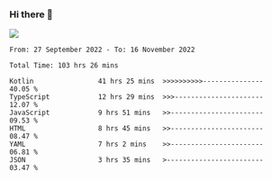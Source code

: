 ### Hi there 👋

<!--<a href="https://github.com/search?o=desc&q=author%3Abushiyi&s=committer-date&type=Commits">-->
<!--    <img align="center" height = "178" src="https://github-readme-stats.vercel.app/api?username=bushiyi&count_private=true&show_icons=true&theme=noctis_minimus&hide=contribs&include_all_commits=true" />-->
<!--</a>-->
<!--<a href="https://github.com/bushiyi?tab=repositories">-->
<!--    <img align="center" height = "178" src="https://github-readme-stats.vercel.app/api/top-langs/?username=bushiyi&count_private=true&theme=noctis_minimus" />-->
<!--</a>-->
 
<!-- [![Ashutosh's github activity graph](https://activity-graph.herokuapp.com/graph?username=bushiyi&theme=react&bg_color=1B2932&point=698B69&line=698B69)](https://github.com/ashutosh00710/github-readme-activity-graph)
 -->


![](https://raw.githubusercontent.com/bushiyi/bushiyi/master/assets/github-contribution-grid-snake.svg)

<!--START_SECTION:waka-->

```text
From: 27 September 2022 - To: 16 November 2022

Total Time: 103 hrs 26 mins

Kotlin                41 hrs 25 mins  >>>>>>>>>>---------------   40.05 %
TypeScript            12 hrs 29 mins  >>>----------------------   12.07 %
JavaScript            9 hrs 51 mins   >>-----------------------   09.53 %
HTML                  8 hrs 45 mins   >>-----------------------   08.47 %
YAML                  7 hrs 2 mins    >>-----------------------   06.81 %
JSON                  3 hrs 35 mins   >------------------------   03.47 %
```

<!--END_SECTION:waka-->

